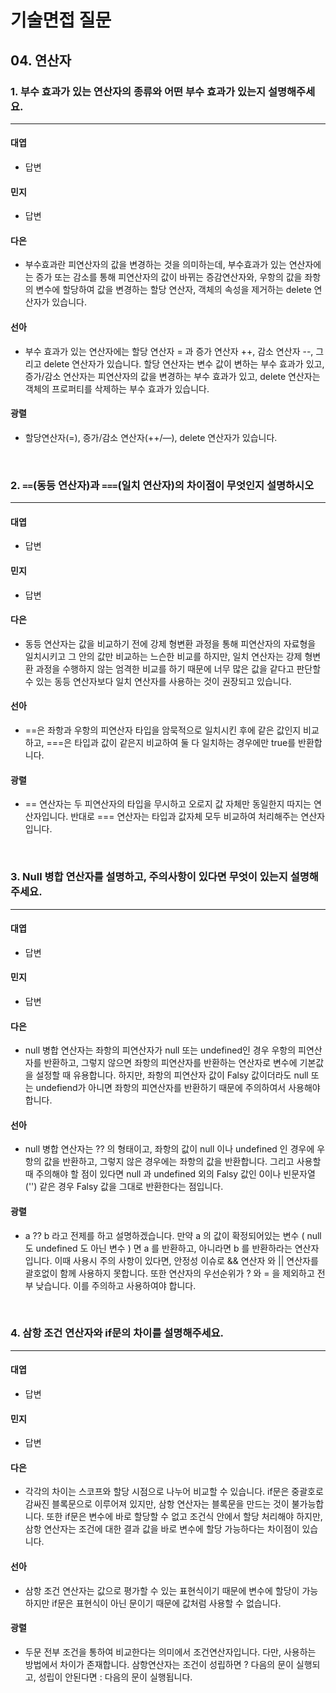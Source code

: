 # 기술면접 질문

## 04. 연산자

### 1. 부수 효과가 있는 연산자의 종류와 어떤 부수 효과가 있는지 설명해주세요.

<hr>

#### 대엽

- 답변

#### 민지

- 답변

#### 다은

- 부수효과란 피연산자의 값을 변경하는 것을 의미하는데, 부수효과가 있는 연산자에는 증가 또는 감소를 통해 피연산자의 값이 바뀌는 증감연산자와, 우항의 값을 좌항의 변수에 할당하여 값을 변경하는 할당 연산자, 객체의 속성을 제거하는 delete 연산자가 있습니다.

#### 선아

- 부수 효과가 있는 연산자에는 할당 연산자 = 과 증가 연산자 ++, 감소 연산자 --, 그리고 delete 연산자가 있습니다. 할당 연산자는 변수 값이 변하는 부수 효과가 있고, 증가/감소 연산자는 피연산자의 값을 변경하는 부수 효과가 있고, delete 연산자는 객체의 프로퍼티를 삭제하는 부수 효과가 있습니다.

#### 광렬

- 할당연산자(=), 증가/감소 연산자(++/—), delete 연산자가 있습니다.

<br>

### 2. `==`(동등 연산자)과 `===`(일치 연산자)의 차이점이 무엇인지 설명하시오

<hr>

#### 대엽

- 답변

#### 민지

- 답변

#### 다은

- 동등 연산자는 값을 비교하기 전에 강제 형변환 과정을 통해 피연산자의 자료형을 일치시키고 그 안의 값만 비교하는 느슨한 비교를 하지만, 일치 연산자는 강제 형변환 과정을 수행하지 않는 엄격한 비교를 하기 때문에 너무 많은 값을 같다고 판단할 수 있는 동등 연산자보다 일치 연산자를 사용하는 것이 권장되고 있습니다.

#### 선아

- ==은 좌항과 우항의 피연산자 타입을 암묵적으로 일치시킨 후에 같은 값인지 비교하고, ===은 타입과 값이 같은지 비교하여 둘 다 일치하는 경우에만 true를 반환합니다.

#### 광렬

- == 연산자는 두 피연산자의 타입을 무시하고 오로지 값 자체만 동일한지 따지는 연산자입니다. 반대로 === 연산자는 타입과 값자체 모두 비교하여 처리해주는 연산자입니다.

<br>

### 3. Null 병합 연산자를 설명하고, 주의사항이 있다면 무엇이 있는지 설명해주세요.

<hr>

#### 대엽

- 답변

#### 민지

- 답변

#### 다은

- null 병합 연산자는 좌항의 피연산자가 null 또는 undefined인 경우 우항의 피연산자를 반환하고, 그렇지 않으면 좌항의 피연산자를 반환하는 연산자로 변수에 기본값을 설정할 때 유용합니다. 하지만, 좌항의 피연산자 값이 Falsy 값이더라도 null 또는 undefiend가 아니면 좌항의 피연산자를 반환하기 때문에 주의하여서 사용해야 합니다.

#### 선아

- null 병합 연산자는 ?? 의 형태이고, 좌항의 값이 null 이나 undefined 인 경우에 우항의 값을 반환하고, 그렇지 않은 경우에는 좌항의 값을 반환합니다. 그리고 사용할 때 주의해야 할 점이 있다면 null 과 undefined 외의 Falsy 값인 0이나 빈문자열('') 같은 경우 Falsy 값을 그대로 반환한다는 점입니다.

#### 광렬

- a ?? b 라고 전제를 하고 설명하겠습니다. 만약 a 의 값이 확정되어있는 변수 ( null 도 undefined 도 아닌 변수 ) 면 a 를 반환하고, 아니라면 b 를 반환하라는 연산자입니다. 이때 사용시 주의 사항이 있다면, 안정성 이슈로 && 연산자 와 || 연산자를 괄호없이 함께 사용하지 못합니다. 또한 연산자의 우선순위가 ? 와 = 을 제외하고 전부 낮습니다. 이를 주의하고 사용하여야 합니다.

<br>

### 4. 삼항 조건 연산자와 if문의 차이를 설명해주세요.

<hr>

#### 대엽

- 답변

#### 민지

- 답변

#### 다은

- 각각의 차이는 스코프와 할당 시점으로 나누어 비교할 수 있습니다. if문은 중괄호로 감싸진 블록문으로 이루어져 있지만, 삼항 연산자는 블록문을 만드는 것이 불가능합니다. 또한 if문은 변수에 바로 할당할 수 없고 조건식 안에서 할당 처리해야 하지만, 삼항 연산자는 조건에 대한 결과 값을 바로 변수에 할당 가능하다는 차이점이 있습니다.

#### 선아

- 삼항 조건 연산자는 값으로 평가할 수 있는 표현식이기 때문에 변수에 할당이 가능하지만 if문은 표현식이 아닌 문이기 때문에 값처럼 사용할 수 없습니다.

#### 광렬

- 두문 전부 조건을 통하여 비교한다는 의미에서 조건연산자입니다. 다만, 사용하는 방법에서 차이가 존재합니다. 삼항연산자는 조건이 성립하면 ? 다음의 문이 실행되고, 성립이 안된다면 : 다음의 문이 실행됩니다.
